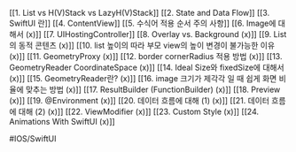 [[1. List vs H(V)Stack vs LazyH(V)Stack]]
[[2. State and Data Flow]]
[[3. SwiftUI 란]]
[[4. ContentView]]
[[5. 수식어 적용 순서 주의 사항]]
[[6. Image에 대해서 (x)]]
[[7. UIHostingController]]
[[8. Overlay vs. Background (x)]]
[[9. List의 동적 콘텐츠 (x)]]
[[10. list 높이의 따라 부모 view의 높이 변경이 불가능한 이유 (x)]]
[[11. GeometryProxy (x)]]
[[12. border cornerRadius 적용 방법 (x)]]
[[13. GeometryReader CoordinateSpace (x)]]
[[14. Ideal Size와 fixedSize에 대해서 (x)]]
[[15. GeometryReader란? (x)]]
[[16. image 크기가 제각각 일 때 쉽게 화면 비율에 맞추는 방법 (x)]]
[[17. ResultBuilder (FunctionBuilder) (x)]]
[[18. Preview (x)]]
[[19. @Environment (x)]]
[[20. 데이터 흐름에 대해 (1) (x)]]
[[21. 데이터 흐름에 대해 (2) (x)]]
[[22. ViewModifier (x)]]
[[23. Custom Style (x)]]
[[24. Animations With SwiftUI (x)]]

#IOS/SwiftUI 